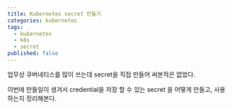 ```yaml
---
title: Kubernetes secret 만들기
categories: kubernetes
tags:
  - kubernetes
  - k8s
  - secret
published: false
---
```

업무상 쿠버네티스를 많이 쓰는데 secret을 직접 만들어 써본적은 없었다.

이번에 만들일이 생겨서 credential을 저장 할 수 있는 secret 을 어떻게 만들고, 사용하는지 정리해본다.